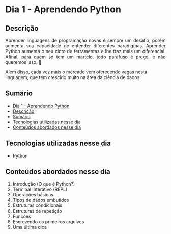 # Dia 1 - Aprendendo Python

## Descrição
<p align="justify">
Aprender linguagens de programação novas é sempre um desafio, porém aumenta sua capacidade de entender diferentes paradigmas. Aprender Python aumenta o seu cinto de ferramentas e lhe traz mais um diferencial. Afinal, para quem só tem um martelo, todo parafuso é prego, e não queremos isso. 🔨

Além disso, cada vez mais o mercado vem oferecendo vagas nesta linguagem, que tem crescido muito na área da ciência de dados.
</p>

## Sumário
- [Dia 1 - Aprendendo Python](#dia-1---aprendendo-python)
- [Descrição](#descrição)
- [Sumário](#sumário)
- [Tecnologias utilizadas nesse dia](#tecnologias-utilizadas-nesse-dia)
- [Conteúdos abordados nesse dia](#conteúdos-abordados-nesse-dia)

## Tecnologias utilizadas nesse dia
- Python

## Conteúdos abordados nesse dia
1. Introdução (O que é Python?)
2. Terminal Interativo (REPL)
3. Operações básicas
4. Tipos de dados embutidos
5. Estruturas condicionais
6. Estruturas de repetição
7. Funções
8. Escrevendo os primeiros arquivos
9. Uma última dica
